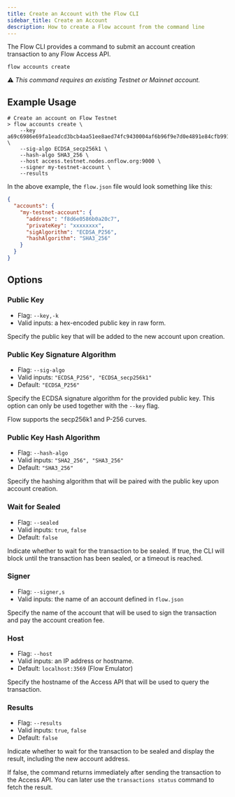 ```yaml
---
title: Create an Account with the Flow CLI
sidebar_title: Create an Account
description: How to create a Flow account from the command line
---
```


The Flow CLI provides a command to submit an account creation 
transaction to any Flow Access API.

`flow accounts create`

:warning: _This command requires an existing Testnet or Mainnet account._

## Example Usage

```shell
# Create an account on Flow Testnet
> flow accounts create \
    --key a69c6986e69fa1eadcd3bcb4aa51ee8aed74fc9430004af6b96f9e7d0e4891e84cfb99171846ba6d0354d195571397f5904cd319c3e01e96375d5777f1a47010 \
    --sig-algo ECDSA_secp256k1 \
    --hash-algo SHA3_256 \
    --host access.testnet.nodes.onflow.org:9000 \
    --signer my-testnet-account \
    --results
```

In the above example, the `flow.json` file would look something like this:

```json
{
  "accounts": {
    "my-testnet-account": {
      "address": "f8d6e0586b0a20c7",
      "privateKey": "xxxxxxxx",
      "sigAlgorithm": "ECDSA_P256",
      "hashAlgorithm": "SHA3_256"
    }
  }
}
```

## Options
    
### Public Key

- Flag: `--key,-k`
- Valid inputs: a hex-encoded public key in raw form.

Specify the public key that will be added to the new account
upon creation.

### Public Key Signature Algorithm
    
- Flag: `--sig-algo`
- Valid inputs: `"ECDSA_P256", "ECDSA_secp256k1"`
- Default: `"ECDSA_P256"`

Specify the ECDSA signature algorithm for the provided public key.
This option can only be used together with the `--key` flag.

Flow supports the secp256k1 and P-256 curves.

### Public Key Hash Algorithm

- Flag: `--hash-algo`
- Valid inputs: `"SHA2_256", "SHA3_256"`
- Default: `"SHA3_256"`

Specify the hashing algorithm that will be paired with the public key
upon account creation.

### Wait for Sealed

- Flag: `--sealed`
- Valid inputs: `true`, `false`
- Default: `false`

Indicate whether to wait for the transaction to be sealed.
If true, the CLI will block until the transaction has been sealed, or
a timeout is reached.

### Signer

- Flag: `--signer,s`
- Valid inputs: the name of an account defined in `flow.json`

Specify the name of the account that will be used to sign the transaction
and pay the account creation fee.

### Host

- Flag: `--host`
- Valid inputs: an IP address or hostname.
- Default: `localhost:3569` (Flow Emulator)

Specify the hostname of the Access API that will be
used to query the transaction.

### Results

- Flag: `--results`
- Valid inputs: `true`, `false`
- Default: `false`

Indicate whether to wait for the transaction to be sealed
and display the result, including the new account address.

If false, the command returns immediately after sending the transaction
to the Access API. You can later use the `transactions status` command
to fetch the result.
